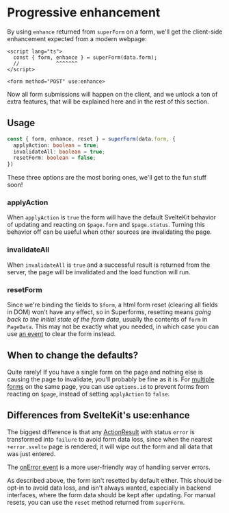 <script lang="ts">
  import Next from '$lib/Next.svelte'
  import { concepts } from '$lib/navigation/sections'

	export let data;
</script>

# Progressive enhancement

By using `enhance` returned from `superForm` on a form, we'll get the client-side enhancement expected from a modern webpage:

```svelte
<script lang="ts">
  const { form, enhance } = superForm(data.form);
  //            ^^^^^^^
</script>

<form method="POST" use:enhance>
```

Now all form submissions will happen on the client, and we unlock a ton of extra features, that will be explained here and in the rest of this section.

## Usage

```ts
const { form, enhance, reset } = superForm(data.form, {
  applyAction: boolean = true;
  invalidateAll: boolean = true;
  resetForm: boolean = false;
})
```

These three options are the most boring ones, we'll get to the fun stuff soon!

### applyAction

When `applyAction` is `true` the form will have the default SvelteKit behavior of updating and reacting on `$page.form` and `$page.status`. Turning this behavior off can be useful when other sources are invalidating the page.

### invalidateAll

When `invalidateAll` is `true` and a successful result is returned from the server, the page will be invalidated and the load function will run.

### resetForm

Since we're binding the fields to `$form`, a html form reset (clearing all fields in DOM) won't have any effect, so in Superforms, resetting means _going back to the initial state of the form data_, usually the contents of `form` in `PageData`. This may not be exactly what you needed, in which case you can use [an event](/concepts/events) to clear the form instead.

## When to change the defaults?

Quite rarely! If you have a single form on the page and nothing else is causing the page to invalidate, you'll probably be fine as it is. For <a href="/concepts/multiple-forms">multiple forms</a> on the same page, you can use `options.id` to prevent forms from reacting on `$page`, instead of setting `applyAction` to `false`.

## Differences from SvelteKit's use:enhance

The biggest difference is that any [ActionResult](https://kit.svelte.dev/docs/types#public-types-actionresult) with status `error` is transformed into `failure` to avoid form data loss, since when the nearest `+error.svelte` page is rendered, it will wipe out the form and all data that was just entered.

The [onError event](/concepts/events) is a more user-friendly way of handling server errors.

As described above, the form isn't resetted by default either. This should be opt-in to avoid data loss, and isn't always wanted, especially in backend interfaces, where the form data should be kept after updating. For manual resets, you can use the `reset` method returned from `superForm`.

<Next section={concepts} />
